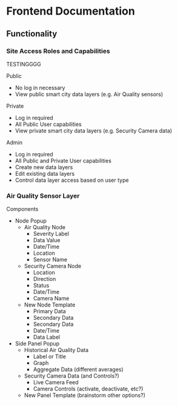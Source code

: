 # Frontend Documentation

## Functionality

### Site Access Roles and Capabilities

TESTINGGGG

Public
- No log in necessary
- View public smart city data layers (e.g. Air Quality sensors)

Private
- Log in required
- All Public User capabilities
- View private smart city data layers (e.g. Security Camera data)

Admin
- Log in required
- All Public and Private User capabilities
- Create new data layers
- Edit existing data layers
- Control data layer access based on user type

### Air Quality Sensor Layer

Components
- Node Popup
    - Air Quality Node
        - Severity Label
        - Data Value
        - Date/Time
        - Location
        - Sensor Name
    - Security Camera Node
        - Location
        - Direction
        - Status
        - Date/Time
        - Camera Name
    - New Node Template
        - Primary Data
        - Secondary Data
        - Secondary Data
        - Date/Time
        - Data Label
- Side Panel Popup
    - Historical Air Quality Data
        - Label or Title
        - Graph
        - Aggregate Data (different averages)
    - Security Camera Data (and Controls?)
        - Live Camera Feed
        - Camera Controls (activate, deactivate, etc?)
    - New Panel Template (brainstorm other options?)

